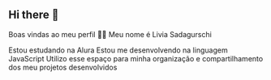 ## Hi there 👋
Boas vindas ao meu perfil 💙💙
Meu nome é Livia Sadagurschi

Estou estudando na Alura
Estou me desenvolvendo na linguagem JavaScript
Utilizo esse espaço para minha organização e compartilhamento dos meu projetos desenvolvidos
